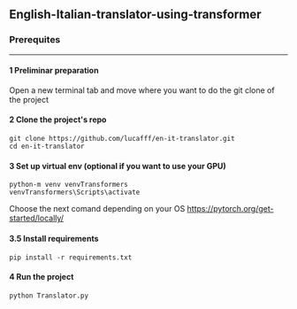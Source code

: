 ## English-Italian-translator-using-transformer

### Prerequites
***

#### 1 Preliminar preparation

Open a new terminal tab and move where you want to do the git clone of the project

#### 2 Clone the project's repo 
```
git clone https://github.com/lucafff/en-it-translator.git
cd en-it-translator
```

#### 3 Set up virtual env (optional if you want to use your GPU)
```
python-m venv venvTransformers
venvTransformers\Scripts\activate
```
Choose the next comand depending on your OS https://pytorch.org/get-started/locally/
#### 3.5 Install requirements
```
pip install -r requirements.txt
```

#### 4 Run the project
```
python Translator.py
```
